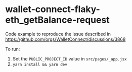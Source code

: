 # wallet-connect-flaky-eth_getBalance-request

Code example to reproduce the issue described in https://github.com/orgs/WalletConnect/discussions/3868

To run:

1. Set the `PUBLIC_PROJECT_ID` value in `src/pages/_app.jsx`
1. `yarn install && yarn dev`
